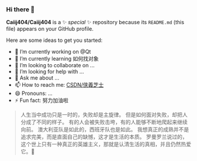 ### Hi there 👋


**Caiij404/Caiij404** is a ✨ _special_ ✨ repository because its `README.md` (this file) appears on your GitHub profile.

Here are some ideas to get you started:

- 🔭 I’m currently working on @Qt
- 🌱 I’m currently learning 如何找对象
- 👯 I’m looking to collaborate on ...
- 🤔 I’m looking for help with ...
- 💬 Ask me about ...
- 📫 How to reach me: [CSDN/侠義芝士](https://blog.csdn.net/weixin_44797811)
- 😄 Pronouns: ...
- ⚡ Fun fact: 努力加油啦

> 人生当中成功只是一时的，失败却是主旋律。
> 但是如何面对失败，却把人分成了不同的样子。
> 有的人会被失败击垮，有的人能够不断地爬起来继续向前。
> 澳大利亚队是如此的，西班牙队也是如此。
> 我想真正的成熟并不是追求完美，而是直面自己的缺憾，这才是生活的本质。
> 罗曼罗兰说过的，这个世上只有一种真正的英雄主义，那就是认清生活的真相，并且仍然热爱它。🌇

